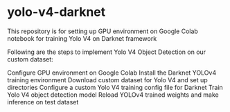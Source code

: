 # yolo-v4-darknet

This repository is for setting up GPU environment on Google Colab notebook for training Yolo V4 on Darknet framework

Following are the steps to implement Yolo V4 Object Detection on our custom dataset:

Configure GPU environment on Google Colab
Install the Darknet YOLOv4 training environment
Download custom dataset for Yolo V4 and set up directories
Configure a custom Yolo V4 training config file for Darknet
Train Yolo V4 object detection model
Reload YOLOv4 trained weights and make inference on test dataset

